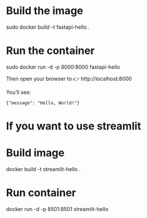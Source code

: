 # Build the image
sudo docker build -t fastapi-hello .

# Run the container
sudo docker run -d -p 8000:8000 fastapi-hello

Then open your browser to 👉 http://localhost:8000

You’ll see:
```
{"message": "Hello, World!"}
```



# If you want to use streamlit

# Build image
docker build -t streamlit-hello .

# Run container
docker run -d -p 8501:8501 streamlit-hello
